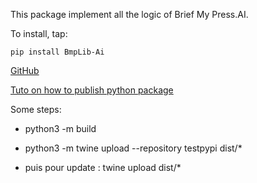 This package implement all the logic of Brief My Press.AI.

To install, tap:

`pip install BmpLib-Ai`


[GitHub](https://github.com/Taoufiq-Ouedraogo/Brief-My-Press-AI-Library)



[Tuto on how to publish python package](https://packaging.python.org/en/latest/tutorials/packaging-projects/)

Some steps:
- python3 -m build

- python3 -m twine upload --repository testpypi dist/*

- puis pour update : twine upload dist/*



